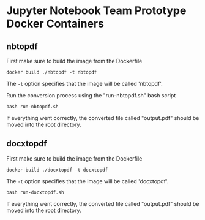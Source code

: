 # Jupyter Notebook Team Prototype Docker Containers

## nbtopdf

First make sure to build the image from the Dockerfile
```shell
docker build ./nbtopdf -t nbtopdf
```
The `-t` option specifies that the image will be called 'nbtopdf'.

Run the conversion process using the "run-nbtopdf.sh" bash script
```shell
bash run-nbtopdf.sh
```

If everything went correctly, the converted file called "output.pdf" should be moved into the root directory.

## docxtopdf

First make sure to build the image from the Dockerfile
```shell
docker build ./docxtopdf -t docxtopdf
```
The `-t` option specifies that the image will be called 'docxtopdf'.

```shell
bash run-docxtopdf.sh
```

If everything went correctly, the converted file called "output.pdf" should be moved into the root directory.
